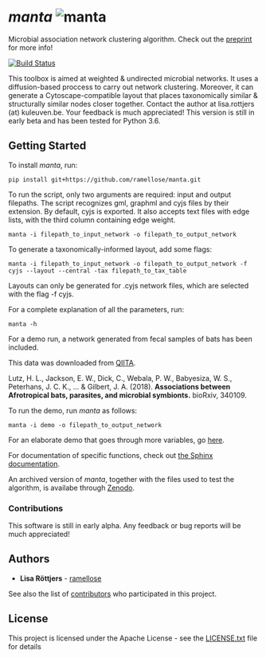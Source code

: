 # _manta_ ![manta](https://github.com/ramellose/manta/blob/master/manta.png)

Microbial association network clustering algorithm. Check out the [preprint](https://www.biorxiv.org/content/10.1101/807511v1) for more info!

[![Build Status](https://travis-ci.com/ramellose/manta.svg?token=9mhqeTh13MErxyrk5zR8&branch=master)](https://travis-ci.com/ramellose/manta)

This toolbox is aimed at weighted & undirected microbial networks. It uses a diffusion-based proccess to carry out network clustering.
Moreover, it can generate a Cytoscape-compatible layout that places taxonomically similar & structurally similar nodes closer together.
Contact the author at lisa.rottjers (at) kuleuven.be. Your feedback is much appreciated!
This version is still in early beta and has been tested for Python 3.6.

## Getting Started

To install _manta_, run:
```
pip install git+https://github.com/ramellose/manta.git
```

To run the script, only two arguments are required: input and output filepaths.
The script recognizes gml, graphml and cyjs files by their extension. By default, cyjs is exported.
It also accepts text files with edge lists, with the third column containing edge weight.
```
manta -i filepath_to_input_network -o filepath_to_output_network
```

To generate a taxonomically-informed layout, add some flags:
```
manta -i filepath_to_input_network -o filepath_to_output_network -f cyjs --layout --central -tax filepath_to_tax_table
```

Layouts can only be generated for .cyjs network files, which are selected with the flag -f cyjs.

For a complete explanation of all the parameters, run:
```
manta -h
```

For a demo run, a network generated from fecal samples of bats has been included.

This data was downloaded from [QIITA](https://qiita.ucsd.edu/study/description/11815).

Lutz, H. L., Jackson, E. W., Dick, C., Webala, P. W., Babyesiza, W. S., Peterhans, J. C. K., ... & Gilbert, J. A. (2018). __Associations between Afrotropical bats, parasites, and microbial symbionts.__ bioRxiv, 340109.

To run the demo, run _manta_ as follows:
```
manta -i demo -o filepath_to_output_network
```

For an elaborate demo that goes through more variables, go [here](https://ramellose.github.io/networktutorials/demo.html).

For documentation of specific functions, check out [the Sphinx documentation](https://ramellose.github.io/manta/index.html).

An archived version of _manta_, together with the files used to test the algorithm, is availabe through [Zenodo](https://zenodo.org/record/3407044#.XXtTcmZx1EY).
### Contributions

This software is still in early alpha. Any feedback or bug reports will be much appreciated!

## Authors

* **Lisa Röttjers** - [ramellose](https://github.com/ramellose)

See also the list of [contributors](https://github.com/ramellose/manta/contributors) who participated in this project.

## License

This project is licensed under the Apache License - see the [LICENSE.txt](LICENSE.txt) file for details


